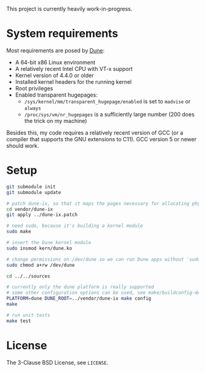 This project is currently heavily work-in-progress.

# System requirements

Most requirements are posed by [Dune](https://github.com/ix-project/dune):

 - A 64-bit x86 Linux environment
 - A relatively recent Intel CPU with VT-x support
 - Kernel version of 4.4.0 or older
 - Installed kernel headers for the running kernel
 - Root privileges
 - Enabled transparent hugepages:
    - `/sys/kernel/mm/transparent_hugepage/enabled` is set to `madvise` or `always`
    - `/proc/sys/vm/nr_hugepages` is a sufficiently large number (200 does the trick on my machine)

Besides this, my code requires a relatively recent version of GCC (or a compiler that supports the GNU extensions to C11). GCC version 5 or newer should work.

# Setup

```bash
git submodule init
git submodule update

# patch dune-ix, so that it maps the pages necessary for allocating physical pages in the virtual environment in ring 0
cd vendor/dune-ix
git apply ../dune-ix.patch

# need sudo, because it's building a kernel module
sudo make

# insert the Dune kernel module
sudo insmod kern/dune.ko

# change permissions on /dev/dune so we can run Dune apps without 'sudo'
sudo chmod a+rw /dev/dune

cd ../../sources

# currently only the dune platform is really supported
# some other configuration options can be used, see make/buildconfig-details.mk
PLATFORM=dune DUNE_ROOT=../vendor/dune-ix make config
make

# run unit tests
make test
```

# License

The 3-Clause BSD License, see `LICENSE`.
